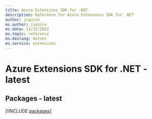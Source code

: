 ```yaml
---
title: Azure Extensions SDK for .NET
description: Reference for Azure Extensions SDK for .NET
author: jsquire
ms.author: jsquire
ms.data: 11/21/2022
ms.topic: reference
ms.devlang: dotnet
ms.service: extensions
---
```

# Azure Extensions SDK for .NET - latest
## Packages - latest
[!INCLUDE [packages](extensions-index.md)]